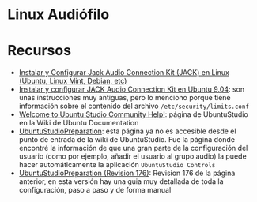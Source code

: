 # Linux Audiófilo

# Recursos

* [Instalar y Configurar Jack Audio Connection Kit (JACK) en Linux (Ubuntu, Linux Mint, Debian, etc)](https://facilitarelsoftwarelibre.blogspot.com/2018/05/instalar-y-configurar-jack-audio.html)
* [Instalar y configurar JACK Audio Connection Kit en Ubuntu 9.04](https://alejandroayala.wordpress.com/2009/07/27/instalar-y-configurar-jack-audio-connection-kit-en-ubuntu-9-04/): son unas instrucciones muy antiguas, pero lo menciono porque tiene información sobre el contenido del archivo `/etc/security/limits.conf`
* [Welcome to Ubuntu Studio Community Help!](https://help.ubuntu.com/community/UbuntuStudio): página de UbuntuStudio en la Wiki de Ubuntu Documentation
* [UbuntuStudioPreparation](https://help.ubuntu.com/community/UbuntuStudioPreparation): esta página ya no es accesible desde el punto de entrada de la wiki de UbuntuStudio. Fue la página donde encontré la información de que una gran parte de la configuración del usuario (como por ejemplo, añadir el usuario al grupo audio) la puede hacer automáticamente la aplicación `UbuntuStudio Controls`
* [UbuntuStudioPreparation (Revision 176)](https://help.ubuntu.com/community/UbuntuStudioPreparation?action=recall&rev=176): Revision 176 de la página anterior, en esta versión hay una guia muy detallada de toda la configuración, paso a paso y de forma manual

